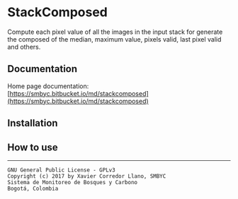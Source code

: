 
# StackComposed
 
Compute each pixel value of all the images in the input stack for generate the composed of the median, maximum value, pixels valid, last pixel valid and others.

## Documentation

Home page documentation: [https://smbyc.bitbucket.io/md/stackcomposed](https://smbyc.bitbucket.io/md/stackcomposed)

## Installation

## How to use

***

    GNU General Public License - GPLv3
    Copyright (c) 2017 by Xavier Corredor Llano, SMBYC
    Sistema de Monitoreo de Bosques y Carbono
    Bogotá, Colombia